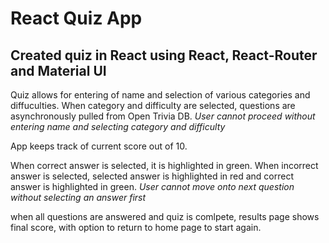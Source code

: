 # React Quiz App

## Created quiz in React using React, React-Router and Material UI

Quiz allows for entering of name and selection of various categories and diffuculties. When category and difficulty are selected, questions are asynchronously pulled from Open Trivia DB. *User cannot proceed without entering name and selecting category and difficulty*

App keeps track of current score out of 10.

When correct answer is selected, it is highlighted in green. When incorrect answer is selected, selected answer is highlighted in red and correct answer is highlighted in green. *User cannot move onto next question without selecting an answer first*

when all questions are answered and quiz is comlpete, results page shows final score, with option to return to home page to start again.
